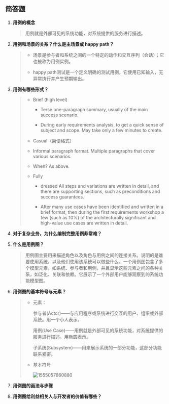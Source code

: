 ## 简答题

1. **用例的概念**

   > 用例就是外部可见的系统功能，对系统提供的服务进行描述。

2. **用例和场景的关系？什么是主场景或 happy path？**

   > * 场景是参与者和系统之间的一个特定的动作和交互序列（会话）；它也被称为用例实例。
   >
   > * happy path测试是一个定义明确的测试用例，它使用已知输入，无异常执行并产生预期输出。

3. **用例有哪些形式？**

   > * Brief (high level)
   >
   >   * Terse one-paragraph summary, usually of the main success scenario.
   >
   >   * During early requirements analysis, to get a quick sense of subject and scope. May take only a few minutes to create.
   >
   > *  Casual（简便格式）
   >
   >   * Informal paragraph format. Multiple paragraphs that cover various scenarios.
   >
   >   * When? As above.
   >
   > * Fully
   >
   >   * dressed All steps and variations are written in detail, and there are supporting sections, such as preconditions and success guarantees.
   >
   >   * After many use cases have been identified and written in a brief format, then during the first requirements workshop a few (such as 10%) of the architecturally significant and high-value use cases are written in detail.

4. **对于复杂业务，为什么编制完整用例非常难？**

   

5. **什么是用例图？**

   > 用例图主要用来描述角色以及角色与用例之间的连接关系。说明的是谁要使用系统，以及他们使用该系统可以做些什么。一个用例图包含了多个模型元素，如系统、参与者和用例，并且显示这些元素之间的各种关系，如泛化、关联和依赖。它展示了一个外部用户能够观察到的系统功能模型图。

6. **用例图的基本符号与元素？**

   > * 元素：
   >
   >   参与者(Actor)——与应用程序或系统进行交互的用户、组织或外部系统。用一个小人表示。
   >
   >   用例(Use Case)——用例就是外部可见的系统功能，对系统提供的服务进行描述。用椭圆表示。
   >
   >   子系统(Subsystem)——用来展示系统的一部分功能，这部分功能联系紧密。
   >
   > * 基本符号
   >
   >   ![1555057660880](C:\Users\Administrator\AppData\Roaming\Typora\typora-user-images\1555057660880.png)
   >

7. **用例图的画法与步骤**

   

8. **用例图给利益相关人与开发者的价值有哪些？**